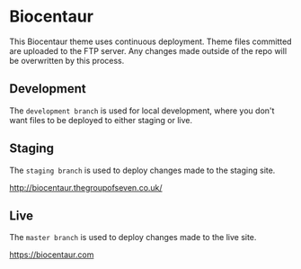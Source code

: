 # Biocentaur

This Biocentaur theme uses continuous deployment. Theme files committed are uploaded to the FTP server. Any changes made outside of the repo will be overwritten by this process.

## Development
The `development branch` is used for local development, where you don't want files to be deployed to either staging or live.

## Staging
The `staging branch` is used to deploy changes made to the staging site.

http://biocentaur.thegroupofseven.co.uk/

## Live
The `master branch` is used to deploy changes made to the live site.

https://biocentaur.com
